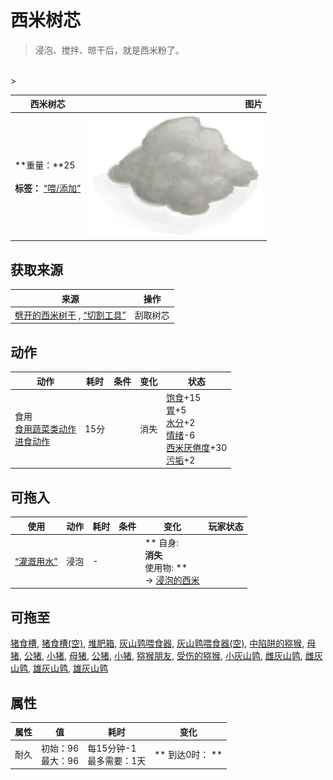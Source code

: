 # 西米树芯  
> 浸泡、搅拌、晾干后，就是西米粉了。  
<br>  
>   
  
  西米树芯  |   图片   
 ----  |  ----:   
 **重量：**25<br><br>**标签：**	[“喂/添加”](tag_Feed.md)  |  <img decoding="async" src="Sprite/CoconutGround.png" href="a.md" style="max-width:300px;max-height:300px;">   
  
## 获取来源  
来源  |  操作  
----  |  ----  
[劈开的西米树干](SagoSplitLog.md) , [“切割工具”](tag_Cutter.md)  |  刮取树芯  
## 动作  
动作  |  耗时  |  条件  |  变化  |  状态  
----  |  ----  |  ----  |  ----  |  ----  
食用<br>[食用蔬菜类动作](VegetarianAction.md)<br>[进食动作](EatingAction.md)  |  15分  |    |  消失  |  [饱食](Satiation.md)+15<br>[胃](Stomach.md)+5<br>[水分](Hydration.md)+2<br>[情绪](Morale.md)-6<br>[西米<nobr>厌倦度</nobr>](SaturationSago.md)+30<br>[污垢](Filth.md)+2  
## 可拖入  
使用  |  动作  |  耗时  |  条件  |  变化  |  玩家状态  
----  |  ----  |  ----  |  ----  |  ----  |  ----  
[“灌溉用水”](tag_WaterFresh.md)  |  浸泡  |  -  |    |  ** 自身: **<br>消失<br>** 使用物: **<br>→ [浸泡的西米](LQ_SoakedSago.md)  |    
## 可拖至  
[猪食槽](BoarFeeder.md), [猪食槽(空)](BoarFeederEmpty.md), [堆肥箱](CompostBin.md), [灰山鹑喂食器](PartridgeFeeder.md), [灰山鹑喂食器(空)](PartridgeFeederEmpty.md), [中陷阱的猕猴](CageTrapMacaque.md), [母猪](BoarEnclosureFemale.md), [公猪](BoarEnclosureMale.md), [小猪](BoarEnclosurePiglet.md), [母猪](BoarTiedFemale.md), [公猪](BoarTiedMale.md), [小猪](BoarTiedPiglet.md), [猕猴朋友](MacaqueFriend.md), [受伤的猕猴](MacaqueWounded.md), [小灰山鹑](PartridgeChick.md), [雌灰山鹑](PartridgeFemaleEnclosure.md), [雌灰山鹑](PartridgeFemaleLive.md), [雄灰山鹑](PartridgeMaleEnclosure.md), [雄灰山鹑](PartridgeMaleLive.md)  
## 属性   
属性  |  值  |  耗时  |  变化  
----  |  ----  |  ----  |  ----  
耐久  |  初始：96<br>最大：96  |  每15分钟-1<br>最多需要：1天  |  ** 到达0时： **  
